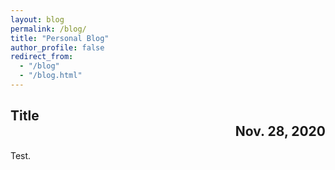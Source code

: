 ```yaml
---
layout: blog
permalink: /blog/
title: "Personal Blog"
author_profile: false
redirect_from: 
  - "/blog"
  - "/blog.html"
---
```


## Title <div style="text-align: right"> Nov. 28, 2020 </div> 
Test.


